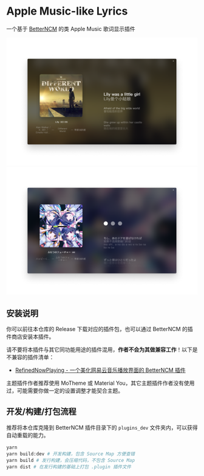 # Apple Music-like Lyrics

一个基于 [BetterNCM](https://github.com/MicroCBer/BetterNCM) 的类 Apple Music 歌词显示插件

![](./assets/demo0.png)
![](./assets/demo1.png)

## 安装说明

你可以前往本仓库的 Release 下载对应的插件包，也可以通过 BetterNCM 的插件商店安装本插件。

请不要将本插件与其它同功能用途的插件混用，**作者不会为其做兼容工作**！以下是不兼容的插件清单：

- [RefinedNowPlaying - 一个美化网易云音乐播放界面的 BetterNCM 插件](https://github.com/solstice23/refined-now-playing-netease)

主题插件作者推荐使用 MoTheme 或 Material You，其它主题插件作者没有使用过，可能需要你做一定的设置调整才能契合主题。

## 开发/构建/打包流程

推荐将本仓库克隆到 BetterNCM 插件目录下的 `plugins_dev` 文件夹内，可以获得自动重载的能力。

```bash
yarn
yarn build:dev # 开发构建，包含 Source Map 方便查错
yarn build # 发行构建，会压缩代码，不包含 Source Map
yarn dist # 在发行构建的基础上打包 .plugin 插件文件
```
